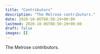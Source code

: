 ```yaml
---
title: "Contributors"
description: "The Melrose contributors."
date: 2020-10-06T08:50:29+00:00
lastmod: 2020-10-06T08:50:29+00:00
draft: false
images: []
---
```


The Melrose contributors.
